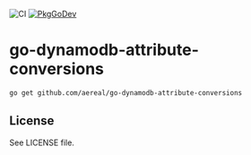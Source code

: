 ![CI][ci-status]
[![PkgGoDev][pkg-go-dev-badge]][pkg-go-dev]

# go-dynamodb-attribute-conversions

```sh
go get github.com/aereal/go-dynamodb-attribute-conversions
```

## License

See LICENSE file.

[pkg-go-dev]: https://pkg.go.dev/github.com/aereal/go-dynamodb-attribute-conversions
[pkg-go-dev-badge]: https://pkg.go.dev/badge/aereal/go-dynamodb-attribute-conversions
[ci-status]: https://github.com/aereal/go-dynamodb-attribute-conversions/workflows/CI/badge.svg?branch=main
